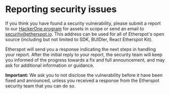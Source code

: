 # Reporting security issues

If you think you have found a security vulnerability, please submit a report to our [HackerOne program](https://hackerone.com/pillarproject) for assets in scope or send an email to [security@etherspot.io](mailto:security@etherspot.io). This address can be used for all of Etherspot's open source (including but not limited to SDK, BUIDler, React Etherspot Kit).

Etherspot will send you a response indicating the next steps in handling your report. After the initial reply to your report, the security team will keep you informed of the progress towards a fix and full announcement, and may ask for additional information or guidance.

**Important:** We ask you to not disclose the vulnerability before it have been fixed and announced, unless you received a response from the Etherspot security team that you can do so.
